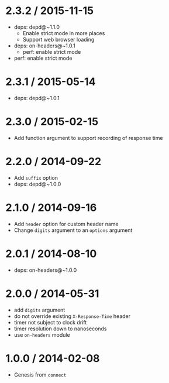 2.3.2 / 2015-11-15
==================

  * deps: depd@~1.1.0
    - Enable strict mode in more places
    - Support web browser loading
  * deps: on-headers@~1.0.1
    - perf: enable strict mode
  * perf: enable strict mode

2.3.1 / 2015-05-14
==================

  * deps: depd@~1.0.1

2.3.0 / 2015-02-15
==================

  * Add function argument to support recording of response time

2.2.0 / 2014-09-22
==================

  * Add `suffix` option
  * deps: depd@~1.0.0

2.1.0 / 2014-09-16
==================

  * Add `header` option for custom header name
  * Change `digits` argument to an `options` argument

2.0.1 / 2014-08-10
==================

  * deps: on-headers@~1.0.0

2.0.0 / 2014-05-31
==================

  * add `digits` argument
  * do not override existing `X-Response-Time` header
  * timer not subject to clock drift
  * timer resolution down to nanoseconds
  * use `on-headers` module

1.0.0 / 2014-02-08
==================

  * Genesis from `connect`
